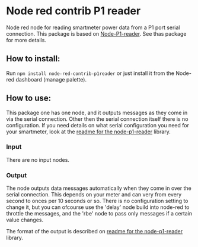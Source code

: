 # Node red contrib P1 reader

Node red node for reading smartmeter power data from a P1 port serial connection.
This package is based on [Node-P1-reader](https://github.com/ruudverheijden/node-p1-reader). See thas package for more details. 

## How to install:
Run `npm install node-red-contrib-p1reader` or just install it from the Node-red dashboard (manage palette).

## How to use:
This package one has one node, and it outputs messages as they come in via the serial connection.
Other then the serial connection itself there is no configuration. 
If you need details on what serial configuration you need for your smartmeter, look at the [readme for the node-p1-reader](https://github.com/ruudverheijden/node-p1-reader) library.

### Input
There are no input nodes.

### Output
The node outputs data messages automatically when they come in over the serial connection. This depends on your meter and can very from every second to onces per 10 seconds or so. There is no configuration setting to change it, but you can ofcourse use the 'delay' node build into node-red to throttle the messages, and the 'rbe' node to pass only messages if a certain value changes.

The format of the output is described on [readme for the node-p1-reader](https://github.com/ruudverheijden/node-p1-reader) library.
